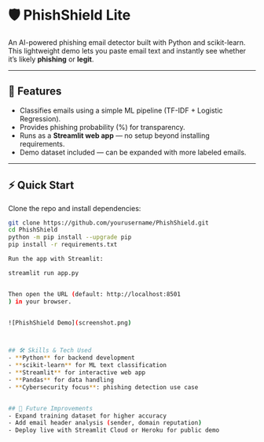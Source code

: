 # 🛡️ PhishShield Lite  
An AI-powered phishing email detector built with Python and scikit-learn.  
This lightweight demo lets you paste email text and instantly see whether it’s likely **phishing** or **legit**.  

---

## 🚀 Features
- Classifies emails using a simple ML pipeline (TF-IDF + Logistic Regression).  
- Provides phishing probability (%) for transparency.  
- Runs as a **Streamlit web app** — no setup beyond installing requirements.  
- Demo dataset included — can be expanded with more labeled emails.  

---

## ⚡ Quick Start

Clone the repo and install dependencies:

```bash
git clone https://github.com/yourusername/PhishShield.git
cd PhishShield
python -m pip install --upgrade pip
pip install -r requirements.txt

Run the app with Streamlit:

streamlit run app.py


Then open the URL (default: http://localhost:8501
) in your browser.


![PhishShield Demo](screenshot.png)



## 🛠️ Skills & Tech Used
- **Python** for backend development  
- **scikit-learn** for ML text classification  
- **Streamlit** for interactive web app  
- **Pandas** for data handling  
- **Cybersecurity focus**: phishing detection use case


## 🔮 Future Improvements
- Expand training dataset for higher accuracy  
- Add email header analysis (sender, domain reputation)  
- Deploy live with Streamlit Cloud or Heroku for public demo  



